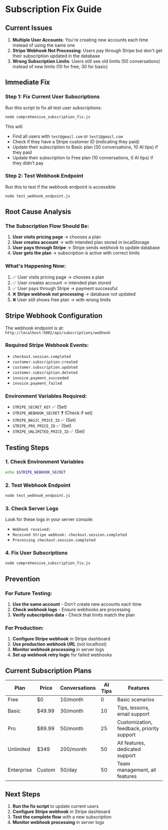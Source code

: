 # Subscription Fix Guide

## Current Issues

1. **Multiple User Accounts**: You're creating new accounts each time instead of using the same one
2. **Stripe Webhook Not Processing**: Users pay through Stripe but don't get their subscription updated in the database
3. **Wrong Subscription Limits**: Users still see old limits (50 conversations) instead of new limits (10 for free, 30 for basic)

## Immediate Fix

### Step 1: Fix Current User Subscriptions

Run this script to fix all test user subscriptions:

```bash
node comprehensive_subscription_fix.js
```

This will:
- Find all users with `test@gmail.com` or `test1@gmail.com`
- Check if they have a Stripe customer ID (indicating they paid)
- Update their subscription to Basic plan (30 conversations, 10 AI tips) if they paid
- Update their subscription to Free plan (10 conversations, 0 AI tips) if they didn't pay

### Step 2: Test Webhook Endpoint

Run this to test if the webhook endpoint is accessible:

```bash
node test_webhook_endpoint.js
```

## Root Cause Analysis

### The Subscription Flow Should Be:

1. **User visits pricing page** → chooses a plan
2. **User creates account** → with intended plan stored in localStorage
3. **User pays through Stripe** → Stripe sends webhook to update database
4. **User gets the plan** → subscription is active with correct limits

### What's Happening Now:

1. ✅ User visits pricing page → chooses a plan
2. ✅ User creates account → intended plan stored
3. ✅ User pays through Stripe → payment successful
4. ❌ **Stripe webhook not processing** → database not updated
5. ❌ User still shows free plan → with wrong limits

## Stripe Webhook Configuration

The webhook endpoint is at: `http://localhost:5002/api/subscriptions/webhook`

### Required Stripe Webhook Events:
- `checkout.session.completed`
- `customer.subscription.created`
- `customer.subscription.updated`
- `customer.subscription.deleted`
- `invoice.payment_succeeded`
- `invoice.payment_failed`

### Environment Variables Required:
- `STRIPE_SECRET_KEY` ✅ (Set)
- `STRIPE_WEBHOOK_SECRET` ❓ (Check if set)
- `STRIPE_BASIC_PRICE_ID` ✅ (Set)
- `STRIPE_PRO_PRICE_ID` ✅ (Set)
- `STRIPE_UNLIMITED_PRICE_ID` ✅ (Set)

## Testing Steps

### 1. Check Environment Variables
```bash
echo $STRIPE_WEBHOOK_SECRET
```

### 2. Test Webhook Endpoint
```bash
node test_webhook_endpoint.js
```

### 3. Check Server Logs
Look for these logs in your server console:
- `Webhook received:`
- `Received Stripe webhook: checkout.session.completed`
- `Processing checkout.session.completed`

### 4. Fix User Subscriptions
```bash
node comprehensive_subscription_fix.js
```

## Prevention

### For Future Testing:
1. **Use the same account** - Don't create new accounts each time
2. **Check webhook logs** - Ensure webhooks are processing
3. **Verify subscription data** - Check that limits match the plan

### For Production:
1. **Configure Stripe webhook** in Stripe dashboard
2. **Use production webhook URL** (not localhost)
3. **Monitor webhook processing** in server logs
4. **Set up webhook retry logic** for failed webhooks

## Current Subscription Plans

| Plan | Price | Conversations | AI Tips | Features |
|------|-------|---------------|---------|----------|
| Free | $0 | 10/month | 0 | Basic scenarios |
| Basic | $49.99 | 30/month | 10 | Tips, lessons, email support |
| Pro | $89.99 | 50/month | 25 | Customization, feedback, priority support |
| Unlimited | $349 | 200/month | 50 | All features, dedicated support |
| Enterprise | Custom | 50/day | 50 | Team management, all features |

## Next Steps

1. **Run the fix script** to update current users
2. **Configure Stripe webhook** in Stripe dashboard
3. **Test the complete flow** with a new subscription
4. **Monitor webhook processing** in server logs
